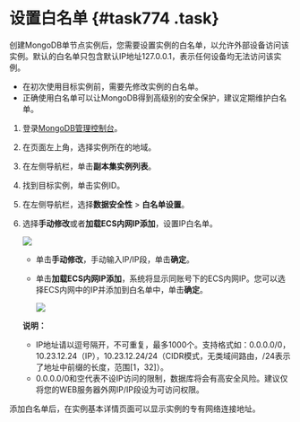 # 设置白名单 {#task774 .task}

创建MongoDB单节点实例后，您需要设置实例的白名单，以允许外部设备访问该实例。默认的白名单只包含默认IP地址127.0.0.1，表示任何设备均无法访问该实例。

-   在初次使用目标实例前，需要先修改实例的白名单。
-   正确使用白名单可以让MongoDB得到高级别的安全保护，建议定期维护白名单。

1.  登录[MongoDB管理控制台](https://mongodb.console.aliyun.com/)。 
2.  在页面左上角，选择实例所在的地域。 
3.  在左侧导航栏，单击**副本集实例列表**。 
4.  找到目标实例，单击实例ID。 
5.  在左侧导航栏，选择**数据安全性** \> **白名单设置**。 
6.  选择**手动修改**或者**加载ECS内网IP添加**，设置IP白名单。 

    ![](http://static-aliyun-doc.oss-cn-hangzhou.aliyuncs.com/assets/img/6660/154745822513208_zh-CN.png)

    -   单击**手动修改**，手动输入IP/IP段，单击**确定**。
    -   单击**加载ECS内网IP添加**，系统将显示同账号下的ECS内网IP。您可以选择ECS内网中的IP并添加到白名单中，单击**确定**。

        ![](http://static-aliyun-doc.oss-cn-hangzhou.aliyuncs.com/assets/img/6660/154745822513209_zh-CN.png)

    **说明：** 

    -   IP地址请以逗号隔开，不可重复，最多1000个。支持格式如：0.0.0.0/0，10.23.12.24（IP），10.23.12.24/24（CIDR模式，无类域间路由，/24表示了地址中前缀的长度，范围\[1，32\]）。
    -   0.0.0.0/0和空代表不设IP访问的限制，数据库将会有高安全风险。建议仅将您的WEB服务器外网IP/IP段设为可访问权限。

添加白名单后，在实例基本详情页面可以显示实例的专有网络连接地址。

